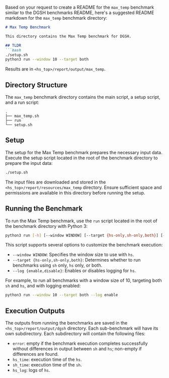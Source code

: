Based on your request to create a README for the `max_temp` benchmark similar to the DGSH benchmarks README, here's a suggested README markdown for the `max_temp` benchmark directory:

```markdown
# Max Temp Benchmark

This directory contains the Max Temp benchmark for DGSH.

## TLDR
```bash
./setup.sh
python3 run --window 10 --target both
```

Results are in `<hs_top>/report/output/max_temp`.

## Directory Structure

The `max_temp` benchmark directory contains the main script, a setup script, and a run script:

```
.
├── max_temp.sh
├── run
└── setup.sh
```

## Setup

The setup for the Max Temp benchmark prepares the necessary input data. Execute the setup script located in the root of the benchmark directory to prepare the input data:

```sh
./setup.sh
```

The input files are downloaded and stored in the `<hs_top>/report/resources/max_temp` directory. Ensure sufficient space and permissions are available in this directory before running the setup.

## Running the Benchmark

To run the Max Temp benchmark, use the `run` script located in the root of the benchmark directory with Python 3:

```bash
python3 run [-h] [--window WINDOW] [--target {hs-only,sh-only,both}] [--log {enable,disable}]
```

This script supports several options to customize the benchmark execution:

- `--window WINDOW`: Specifies the window size to use with `hs`.
- `--target {hs-only,sh-only,both}`: Determines whether to run benchmarks using `sh` only, `hs` only, or both.
- `--log {enable,disable}`: Enables or disables logging for `hs`.

For example, to run all benchmarks with a window size of 10, targeting both `sh` and `hs`, and with logging enabled:

```bash
python3 run --window 10 --target both --log enable
```

## Execution Outputs

The outputs from running the benchmarks are saved in the `<hs_top>/report/output/dgsh` directory. Each sub-benchmark will have its own subdirectory. Each subdirectory will contain the following files:

- `error`: empty if the benchmark execution completes successfully without differences in output between `sh` and `hs`; non-empty if differences are found.
- `hs_time`: execution time of the `hs`.
- `sh_time`: execution time of the `sh`.
- `hs_log`: logs of `hs`.
